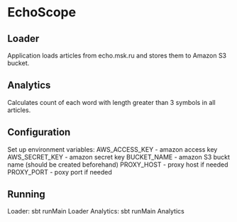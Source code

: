 # EchoScope

## Loader
Application loads articles from echo.msk.ru and stores them to Amazon S3 bucket.

## Analytics
Calculates count of each word with length greater than 3 symbols in all articles.

## Configuration
Set up environment variables:
AWS_ACCESS_KEY - amazon access key
AWS_SECRET_KEY - amazon secret key 
BUCKET_NAME - amazon S3 buckt name (should be created beforehand)
PROXY_HOST - proxy host if needed
PROXY_PORT - poxy port if needed

## Running
Loader: sbt runMain Loader
Analytics: sbt runMain Analytics
